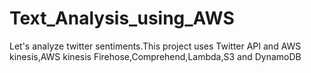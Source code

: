 # Text_Analysis_using_AWS
Let's analyze twitter sentiments.This project uses Twitter API and AWS kinesis,AWS kinesis Firehose,Comprehend,Lambda,S3 and DynamoDB
